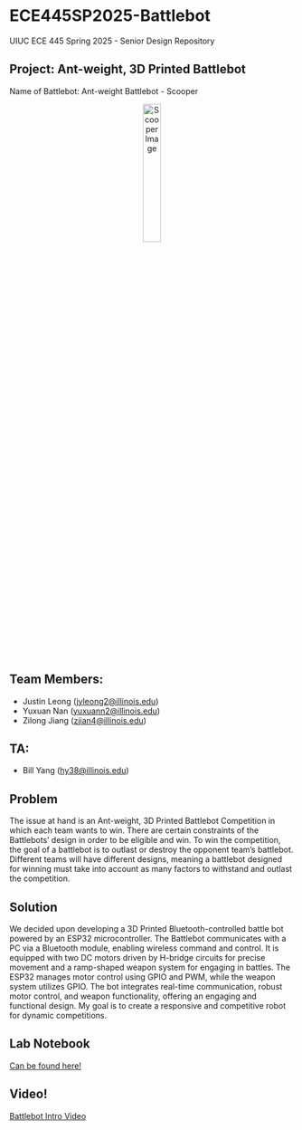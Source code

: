 # ECE445SP2025-Battlebot
UIUC ECE 445 Spring 2025 - Senior Design Repository

## Project: Ant-weight, 3D Printed Battlebot
Name of Battlebot: Ant-weight Battlebot - Scooper

<p align="center">
    <img src="Images/Battlebot_Main.png" alt="Scooper Image" style="width:25%; height:25%;">
</p>

## Team Members:
- Justin Leong (jyleong2@illinois.edu)
- Yuxuan Nan (yuxuann2@illinois.edu)
- Zilong Jiang (zjian4@illinois.edu)

## TA:
- Bill Yang (hy38@illinois.edu)

## Problem
The issue at hand is an Ant-weight, 3D Printed Battlebot Competition in which each team wants to win. There are certain constraints of the Battlebots’ design in order to be eligible and win. To win the competition, the goal of a battlebot is to outlast or destroy the opponent team’s battlebot. Different teams will have different designs, meaning a battlebot designed for winning must take into account as many factors to withstand and outlast the competition.

## Solution
We decided upon developing a 3D Printed Bluetooth-controlled battle bot powered by an ESP32 microcontroller. The Battlebot communicates with a PC via a Bluetooth module, enabling wireless command and control. It is equipped with two DC motors driven by H-bridge circuits for precise movement and a ramp-shaped weapon system for engaging in battles. The ESP32 manages motor control using GPIO and PWM, while the weapon system utilizes GPIO. The bot integrates real-time communication, robust motor control, and weapon functionality, offering an engaging and functional design. My goal is to create a responsive and competitive robot for dynamic competitions.

## Lab Notebook
[Can be found here!](Documentation/Notebook.md)

## Video!
[Battlebot Intro Video](https://youtu.be/LQH7uXVlK6E)